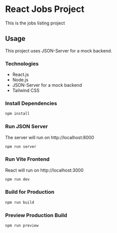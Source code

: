 # React Jobs Project
This is the jobs listing project

## Usage
This project uses JSON-Server for a mock backend.

### Technologies
- React.js
- Node.js
- JSON-Server for a mock backend
- Tailwind CSS

### Install Dependencies
```bash
npm install
```

### Run JSON Server
The server will run on http://localhost:8000

```bash
npm run server
```

### Run Vite Frontend
React will run on http://localhost:3000

```bash
npm run dev
```

### Build for Production

```bash
npm run build
```

### Preview Production Build

```bash
npm run preview
```
